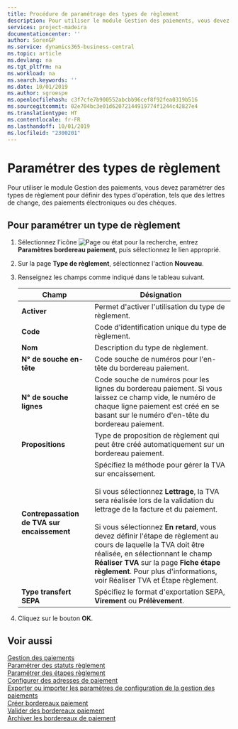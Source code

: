 ```yaml
---
title: Procédure de paramétrage des types de règlement
description: Pour utiliser le module Gestion des paiements, vous devez paramétrer des types de règlement pour définir des types d'opération, tels que des lettres de change, des paiements électroniques ou des chèques.
services: project-madeira
documentationcenter: ''
author: SorenGP
ms.service: dynamics365-business-central
ms.topic: article
ms.devlang: na
ms.tgt_pltfrm: na
ms.workload: na
ms.search.keywords: ''
ms.date: 10/01/2019
ms.author: sgroespe
ms.openlocfilehash: c3f7cfe7b900552abcbb96cef8f92fea0319b516
ms.sourcegitcommit: 02e704bc3e01d62072144919774f1244c42827e4
ms.translationtype: HT
ms.contentlocale: fr-FR
ms.lasthandoff: 10/01/2019
ms.locfileid: "2300201"
---
```

# <a name="set-up-payment-classes"></a>Paramétrer des types de règlement
Pour utiliser le module Gestion des paiements, vous devez paramétrer des types de règlement pour définir des types d'opération, tels que des lettres de change, des paiements électroniques ou des chèques.  

## <a name="to-set-up-a-payment-class"></a>Pour paramétrer un type de règlement  

1.  Sélectionnez l'icône ![Page ou état pour la recherche](../../media/ui-search/search_small.png "Page ou état pour la recherche"), entrez **Paramètres bordereau paiement**, puis sélectionnez le lien approprié.  
2.  Sur la page **Type de règlement**, sélectionnez l'action **Nouveau**.  
3.  Renseignez les champs comme indiqué dans le tableau suivant.  

    |Champ|Désignation|  
    |---------------------------------|---------------------------------------|  
    |**Activer**|Permet d'activer l'utilisation du type de règlement.|  
    |**Code**|Code d'identification unique du type de règlement.|  
    |**Nom**|Description du type de règlement.|  
    |**N° de souche en-tête**|Code souche de numéros pour l'en-tête du bordereau paiement.|  
    |**N° de souche lignes**|Code souche de numéros pour les lignes du bordereau paiement. Si vous laissez ce champ vide, le numéro de chaque ligne paiement est créé en se basant sur le numéro d'en-tête du bordereau paiement.|  
    |**Propositions**|Type de proposition de règlement qui peut être créé automatiquement sur un bordereau paiement.|  
    |**Contrepassation de TVA sur encaissement**|Spécifiez la méthode pour gérer la TVA sur encaissement.<br /><br /> Si vous sélectionnez **Lettrage**, la TVA sera réalisée lors de la validation du lettrage de la facture et du paiement.<br /><br /> Si vous sélectionnez **En retard**, vous devez définir l'étape de règlement au cours de laquelle la TVA doit être réalisée, en sélectionnant le champ **Réaliser TVA** sur la page **Fiche étape règlement**. Pour plus d'informations, voir Réaliser TVA et Étape règlement.|  
    |**Type transfert SEPA**|Spécifiez le format d'exportation SEPA, **Virement** ou **Prélèvement**.|  

4.  Cliquez sur le bouton **OK**.  

## <a name="see-also"></a>Voir aussi  
 [Gestion des paiements](payment-management.md)   
 [Paramétrer des statuts règlement](how-to-set-up-payment-statuses.md)   
 [Paramétrer des étapes règlement](how-to-set-up-payment-steps.md)   
 [Configurer des adresses de paiement](how-to-set-up-payment-addresses.md)   
 [Exporter ou importer les paramètres de configuration de la gestion des paiements](how-to-export-or-import-payment-management-setup-parameters.md)   
 [Créer bordereaux paiement](how-to-create-payment-slips.md)   
 [Valider des bordereaux paiement](how-to-post-payment-slips.md)   
 [Archiver les bordereaux de paiement](how-to-archive-payment-slips.md)
